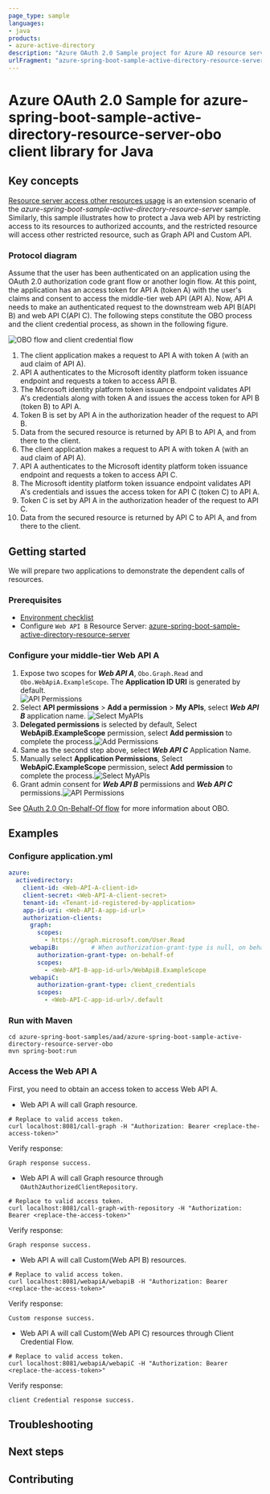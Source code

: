 ```yaml
---
page_type: sample
languages:
- java
products:
- azure-active-directory
description: "Azure OAuth 2.0 Sample project for Azure AD resource server obo client library"
urlFragment: "azure-spring-boot-sample-active-directory-resource-server-by-filter-stateless"
---
```


# Azure OAuth 2.0 Sample for azure-spring-boot-sample-active-directory-resource-server-obo client library for Java

## Key concepts
[Resource server access other resources usage] is an extension scenario of the *azure-spring-boot-sample-active-directory-resource-server* sample. Similarly, this sample illustrates how to protect a Java web API by restricting access to its resources to authorized accounts, and the restricted resource will access other restricted resource, such as Graph API and Custom API.

### Protocol diagram
Assume that the user has been authenticated on an application using the OAuth 2.0 authorization code grant flow or another login flow. At this point, the application has an access token for API A (token A) with the user's claims and consent to access the middle-tier web API (API A). Now, API A needs to make an authenticated request to the downstream web API B(API B) and web API C(API C).
The following steps constitute the OBO process and the client credential process, as shown in the following figure.

![OBO flow and client credential flow](docs/image-aad-obo-flow-and-client-credential-flow.png)
1. The client application makes a request to API A with token A (with an aud claim of API A).
2. API A authenticates to the Microsoft identity platform token issuance endpoint and requests a token to access API B.
4. The Microsoft identity platform token issuance endpoint validates API A's credentials along with token A and issues the access token for API B (token B) to API A.
4. Token B is set by API A in the authorization header of the request to API B.
5. Data from the secured resource is returned by API B to API A, and from there to the client.
6. The client application makes a request to API A with token A (with an aud claim of API A).
7. API A authenticates to the Microsoft identity platform token issuance endpoint and requests a token to access API C.
8. The Microsoft identity platform token issuance endpoint validates API A's credentials and issues the access token for API C (token C) to API A.
9. Token C is set by API A in the authorization header of the request to API C.
10. Data from the secured resource is returned by API C to API A, and from there to the client.

## Getting started
We will prepare two applications to demonstrate the dependent calls of resources.

### Prerequisites
- [Environment checklist][environment_checklist]
- Configure `Web API B` Resource Server: [azure-spring-boot-sample-active-directory-resource-server]

### Configure your middle-tier Web API A
1. Expose two scopes for ***Web API A***, `Obo.Graph.Read` and `Obo.WebApiA.ExampleScope`. The **Application ID URI** is generated by default.  
![API Permissions](docs/image-resource-server-obo-add-scope.png)
2. Select **API permissions** > **Add a permission** > **My APIs**, select ***Web API B*** application name. ![Select MyAPIs](docs/image-select-myapis.png)
3. **Delegated permissions** is selected by default, Select **WebApiB.ExampleScope** permission, select **Add permission** to complete the process.![Add Permissions](docs/image-add-permissions.png)
4. Same as the second step above, select ***Web API C*** Application Name.
5. Manually select **Application Permissions**, Select **WebApiC.ExampleScope** permission, select **Add permission** to complete the process.![Select MyAPIs](docs/image-select-application-permission.png)
6. Grant admin consent for ***Web API B*** permissions and  ***Web API C*** permissions.![API Permissions](docs/image-add-grant-admin-consent.png)

See [OAuth 2.0 On-Behalf-Of flow] for more information about OBO.

## Examples
### Configure application.yml
```yaml
azure:
  activedirectory:
    client-id: <Web-API-A-client-id>
    client-secret: <Web-API-A-client-secret>
    tenant-id: <Tenant-id-registered-by-application>
    app-id-uri: <Web-API-A-app-id-url>
    authorization-clients:
      graph:
        scopes:
          - https://graph.microsoft.com/User.Read
      webapiB:         # When authorization-grant-type is null, on behalf of flow is used by default
        authorization-grant-type: on-behalf-of
        scopes:
          - <Web-API-B-app-id-url>/WebApiB.ExampleScope
      webapiC:
        authorization-grant-type: client_credentials
        scopes:
          - <Web-API-C-app-id-url>/.default
```

### Run with Maven
```shell
cd azure-spring-boot-samples/aad/azure-spring-boot-sample-active-directory-resource-server-obo
mvn spring-boot:run
```

### Access the Web API A
First, you need to obtain an access token to access Web API A.
- Web API A will call Graph resource. 
```shell script
# Replace to valid access token.
curl localhost:8081/call-graph -H "Authorization: Bearer <replace-the-access-token>"
```
Verify response:
```text
Graph response success.
```

- Web API A will call Graph resource through `OAuth2AuthorizedClientRepository`. 

```shell script
# Replace to valid access token.
curl localhost:8081/call-graph-with-repository -H "Authorization: Bearer <replace-the-access-token>"
```

Verify response:
```text
Graph response success.
```

- Web API A will call Custom(Web API B) resources. 

```shell script
# Replace to valid access token.
curl localhost:8081/webapiA/webapiB -H "Authorization: Bearer <replace-the-access-token>"
```

Verify response:
```text
Custom response success.
```

- Web API A will call Custom(Web API C) resources through Client Credential Flow.

```shell script
# Replace to valid access token.
curl localhost:8081/webapiA/webapiC -H "Authorization: Bearer <replace-the-access-token>"
```

Verify response:
```text
client Credential response success.
```

## Troubleshooting

## Next steps
## Contributing

<!-- LINKS -->
[Azure portal]: https://portal.azure.com/
[environment_checklist]: https://github.com/Azure-Samples/azure-spring-boot-samples/blob/main/ENVIRONMENT_CHECKLIST.md#ready-to-run-checklist
[Resource server access other resources usage]: https://github.com/Azure/azure-sdk-for-java/blob/main/sdk/spring/azure-spring-boot-starter-active-directory#resource-server-access-other-resources-usage
[azure-spring-boot-sample-active-directory-resource-server]: https://github.com/Azure-Samples/azure-spring-boot-samples/blob/main/aad/azure-spring-boot-sample-active-directory-resource-server
[OAuth 2.0 On-Behalf-Of flow]: https://docs.microsoft.com/azure/active-directory/develop/v2-oauth2-on-behalf-of-flow
